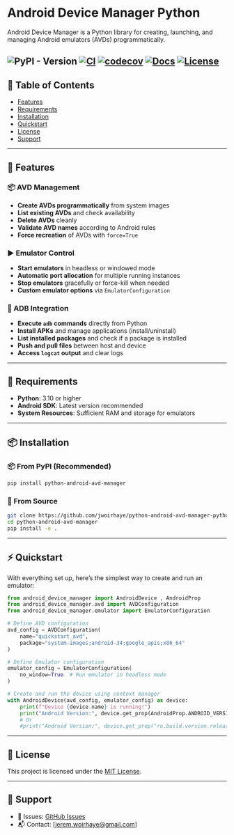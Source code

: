 # Android Device Manager Python
Android Device Manager is a Python library for creating, launching, and managing Android emulators (AVDs) programmatically.

![PyPI - Version](https://img.shields.io/pypi/v/android-device-manager)
[![CI](https://github.com/jwoirhaye/android-device-manager-python/actions/workflows/ci.yml/badge.svg)](https://github.com/jwoirhaye/android-device-manager-python/actions/workflows/ci.yml)
[![codecov](https://codecov.io/gh/jwoirhaye/android-device-manager-python/branch/main/graph/badge.svg)](https://codecov.io/gh/jwoirhaye/android-device-manager-python)
[![Docs](https://img.shields.io/badge/docs-mkdocs-blue?logo=readthedocs)](https://jwoirhaye.github.io/android-device-manager-python/)
[![License](https://img.shields.io/github/license/jwoirhaye/android-device-manager-python)](https://github.com/jwoirhaye/android-device-manager-python/blob/main/LICENSE)
---

## 📖 Table of Contents
- [Features](#-features)
- [Requirements](#-requirements)
- [Installation](#-installation)
- [Quickstart](#-quickstart)
- [License](#-license)
- [Support](#-support)

---

## 🚀 Features

### 📦 AVD Management
- **Create AVDs programmatically** from system images
- **List existing AVDs** and check availability
- **Delete AVDs** cleanly
- **Validate AVD names** according to Android rules
- **Force recreation** of AVDs with `force=True`

### ▶️ Emulator Control
- **Start emulators** in headless or windowed mode
- **Automatic port allocation** for multiple running instances
- **Stop emulators** gracefully or force-kill when needed
- **Custom emulator options** via `EmulatorConfiguration`

### 📡 ADB Integration
- **Execute `adb` commands** directly from Python
- **Install APKs** and manage applications (install/uninstall)
- **List installed packages** and check if a package is installed
- **Push and pull files** between host and device
- **Access `logcat` output** and clear logs

---

## 🐍 Requirements

- **Python**: 3.10 or higher
- **Android SDK**: Latest version recommended
- **System Resources**: Sufficient RAM and storage for emulators

---

## 📦 Installation

### 📦 From PyPI (Recommended)
```bash
pip install python-android-avd-manager
```

### 🚧 From Source
```bash
git clone https://github.com/jwoirhaye/python-android-avd-manager-python.git
cd python-android-avd-manager
pip install -e .
```

--- 

## ⚡ Quickstart

With everything set up, here’s the simplest way to create and run an emulator:

```python
from android_device_manager import AndroidDevice , AndroidProp
from android_device_manager.avd import AVDConfiguration
from android_device_manager.emulator import EmulatorConfiguration

# Define AVD configuration
avd_config = AVDConfiguration(
    name="quickstart_avd",
    package="system-images;android-34;google_apis;x86_64"
)

# Define Emulator configuration
emulator_config = EmulatorConfiguration(
    no_window=True  # Run emulator in headless mode
)

# Create and run the device using context manager
with AndroidDevice(avd_config, emulator_config) as device:
    print(f"Device {device.name} is running!")
    print("Android Version:", device.get_prop(AndroidProp.ANDROID_VERSION))
    # Or
    #print("Android Version:", device.get_prop("ro.build.version.release"))

```

---

## 📜 License
This project is licensed under the [MIT License](LICENSE).

---

## 📧 Support
- 🐛 Issues: [GitHub Issues](https://github.com/jwoirhaye/android-device-manager-python/issues)  
- 📬 Contact: [jerem.woirhaye@gmail.com]